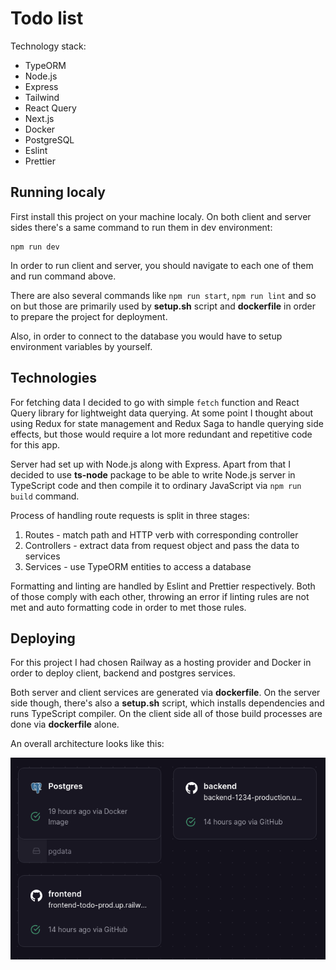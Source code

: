 # Todo list

Technology stack:

- TypeORM
- Node.js
- Express
- Tailwind
- React Query
- Next.js
- Docker
- PostgreSQL
- Eslint
- Prettier

## Running localy

First install this project on your machine localy. On both client and server sides there's a same command to run them in dev environment:

    npm run dev

In order to run client and server, you should navigate to each one of them and run command above.

There are also several commands like `npm run start`, `npm run lint` and so on but those are primarily used by **setup.sh** script and **dockerfile** in order to prepare the project for deployment.

Also, in order to connect to the database you would have to setup environment variables by yourself.

## Technologies

For fetching data I decided to go with simple `fetch` function and React Query library for lightweight data querying. At some point I thought about using Redux for state management and Redux Saga to handle querying side effects, but those would require a lot more redundant and repetitive code for this app.

Server had set up with Node.js along with Express. Apart from that I decided to use **ts-node** package to be able to write Node.js server in TypeScript code and then compile it to ordinary JavaScript via `npm run build` command.

Process of handling route requests is split in three stages:

1. Routes - match path and HTTP verb with corresponding controller
2. Controllers - extract data from request object and pass the data to services
3. Services - use TypeORM entities to access a database

Formatting and linting are handled by Eslint and Prettier respectively. Both of those comply with each other, throwing an error if linting rules are not met and auto formatting code in order to met those rules.

## Deploying

For this project I had chosen Railway as a hosting provider and Docker in order to deploy client, backend and postgres services.

Both server and client services are generated via **dockerfile**. On the server side though, there's also a **setup.sh** script, which installs dependencies and runs TypeScript compiler. On the client side all of those build processes are done via **dockerfile** alone.

An overall architecture looks like this:

![services](assets/Screenshot_20231116_140546.png)
